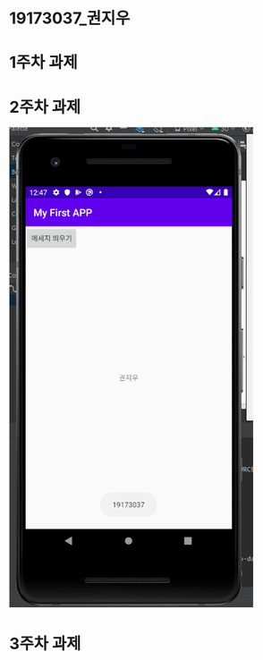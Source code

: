 # 19173037_권지우

# 1주차 과제

# 2주차 과제
<img width="" height="" src="./19173037_jiwoo.PNG"></img>
# 3주차 과제
